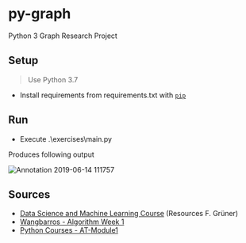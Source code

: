 # py-graph

Python 3 Graph Research Project

## Setup

> Use Python 3.7

- Install requirements from requirements.txt with [`pip`](https://docs.python.org/3/installing/index.html)

## Run

- Execute .\exercises\main.py

Produces following output

![Annotation 2019-06-14 111757](https://user-images.githubusercontent.com/5907956/59498646-1defbc80-8e96-11e9-81bb-805da6a443cf.png)

## Sources

- [Data Science and Machine Learning Course](https://lernen.juvecampus.ch) (Resources F. Grüner)
- [Wangbarros - Algorithm Week 1](https://github.com/Wangbarros/AlgorithmWeek1)
- [Python Courses - AT-Module1](http://linzifan.github.io/python_courses/AT-Module1)

